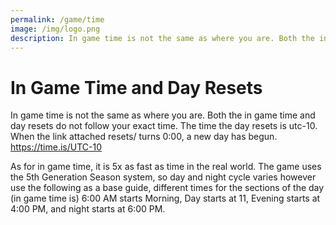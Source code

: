 ```yaml
---
permalink: /game/time
image: /img/logo.png
description: In game time is not the same as where you are. Both the in game time and day resets do not follow your exact time. The time the day resets is utc-10. When the link attached resets/ turns 0:00, a new day has begun. https://time.is/UTC-10
---
```


# In Game Time and Day Resets

In game time is not the same as where you are. Both the in game time and day
resets do not follow your exact time. The time the day resets is utc-10. When
the link attached resets/ turns 0:00, a new day has begun.
https://time.is/UTC-10

As for in game time, it is 5x as fast as time in the real world. The game uses
the 5th Generation Season system, so day and night cycle varies however use the
following as a base guide, different times for the sections of the day (in game
time is) 6:00 AM starts Morning, Day starts at 11, Evening starts at 4:00 PM,
and night starts at 6:00 PM.
